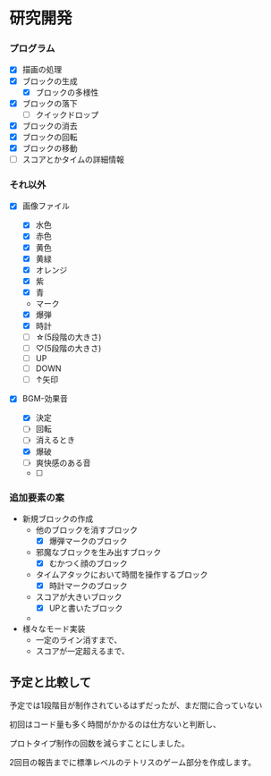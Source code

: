 # 研究開発

### プログラム

- [x] 描画の処理
- [x] ブロックの生成
  - [x] ブロックの多様性
- [x] ブロックの落下
  - [ ] クイックドロップ
- [x] ブロックの消去
- [x] ブロックの回転
- [x] ブロックの移動
- [ ] スコアとかタイムの詳細情報

### それ以外

- [x] 画像ファイル
  - [x] 水色
  - [x] 赤色
  - [x] 黄色
  - [x] 黄緑
  - [x] オレンジ
  - [x] 紫
  - [x] 青

  - マーク

  - [x] 爆弾
  - [x] 時計
  - [ ] ☆(5段階の大きさ)
  - [ ] ♡(5段階の大きさ)
  - [ ] UP
  - [ ] DOWN
  - [ ] ↑矢印

- [x] BGM-効果音
  - [x] 決定
  - [ ] 回転
  - [ ] 消えるとき
  - [x] 爆破
  - [ ] 爽快感のある音
  - [ ] 

### 追加要素の案

- 新規ブロックの作成
  - 他のブロックを消すブロック
    - [x] 爆弾マークのブロック
  - 邪魔なブロックを生み出すブロック
    - [x] むかつく顔のブロック
  - タイムアタックにおいて時間を操作するブロック
    - [x] 時計マークのブロック
  - スコアが大きいブロック
    - [x] UPと書いたブロック
  - 
- 様々なモード実装
  - 一定のライン消すまで、
  - スコアが一定超えるまで、

## 予定と比較して

予定では1段階目が制作されているはずだったが、まだ間に合っていない

初回はコード量も多く時間がかかるのは仕方ないと判断し、

プロトタイプ制作の回数を減らすことにしました。

2回目の報告までに標準レベルのテトリスのゲーム部分を作成します。